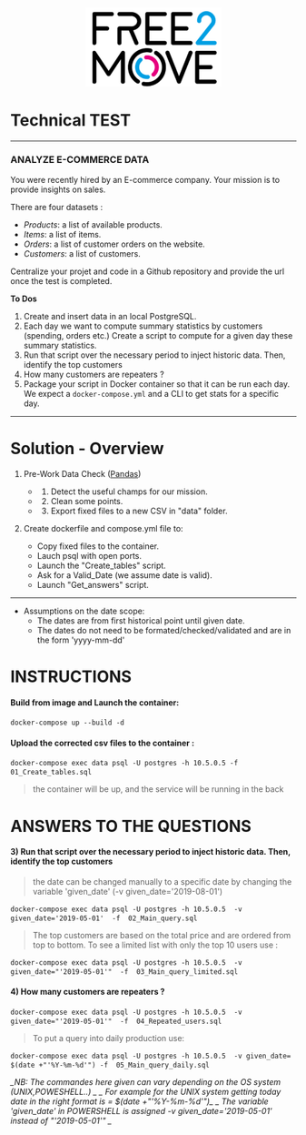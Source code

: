 <h4 align="center">
  <img   src="src/logowhite.png" height="140" >
</h4>

 
# Technical TEST 

 
---
### ANALYZE E-COMMERCE DATA

You were recently hired by an E-commerce company. Your mission is to provide insights on sales.

There are four datasets :
* *Products*: a list of available products.
* *Items*: a list of items.
* *Orders*: a list of customer orders on the website.
* *Customers*: a list of customers.

Centralize your projet and code in a Github repository and provide the url once the test is completed.

**To Dos**
1. Create and insert data in an local PostgreSQL.
2. Each day we want to compute summary statistics by customers (spending, orders etc.)
Create a script to compute for a given day these summary statistics.
3. Run that script over the necessary period to inject historic data. Then, identify the top customers
4. How many customers are repeaters ?
5. Package your script in Docker container so that it can be run each day. We expect a `docker-compose.yml` and a CLI to get stats for a specific day.

 ---

# Solution - Overview

1. Pre-Work Data Check (<a href="Step%201%20-%20Pre-Work%20Data%20Check.ipynb">Pandas</a>) 
    - 1) Detect the useful champs for our mission.
    - 2) Clean some points.
    - 3) Export fixed files to a new CSV in "data" folder.

2. Create dockerfile and compose.yml file to:
    - Copy fixed files to the container.
    - Lauch psql with open ports.
    - Launch the "Create_tables" script.
    - Ask for a Valid_Date (we assume date is valid).
    - Launch "Get_answers" script.

---
- Assumptions on the date scope:
    - The dates are from first historical point until given date.
    - The dates do not need to be formated/checked/validated and are in the form 'yyyy-mm-dd'


# INSTRUCTIONS


#### Build from image and Launch the container: 
    
    docker-compose up --build -d

#### Upload the corrected csv files to the container :
    
    docker-compose exec data psql -U postgres -h 10.5.0.5 -f  01_Create_tables.sql

> the container will be up, and the service will be running in the back

# ANSWERS TO THE QUESTIONS

#### 3)  Run that script over the necessary period to inject historic data. Then, identify the top customers

> the date can be changed manually to a specific date by changing the variable 'given_date' (-v given_date='2019-08-01')
    
    docker-compose exec data psql -U postgres -h 10.5.0.5  -v given_date='2019-05-01'  -f  02_Main_query.sql

> The top  customers are based on the total price and are ordered from top to bottom.
> To see a limited list with only the top 10 users use :
    
    docker-compose exec data psql -U postgres -h 10.5.0.5  -v given_date="'2019-05-01'"  -f  03_Main_query_limited.sql


#### 4) How many customers are repeaters ?
    
    docker-compose exec data psql -U postgres -h 10.5.0.5  -v given_date="'2019-05-01'"  -f  04_Repeated_users.sql


>To put a query into daily production use:
    
    docker-compose exec data psql -U postgres -h 10.5.0.5  -v given_date= $(date +"'%Y-%m-%d'") -f  05_Main_query_daily.sql

   *_NB: The commandes here given can vary depending on the OS system (UNIX,POWESHELL..) _*
   *_ For example for the UNIX system getting today date in the right format is = $(date +"'%Y-%m-%d'")_*
   *_ The variable 'given_date' in POWERSHELL is assigned -v given_date='2019-05-01' instead of "'2019-05-01'" _*

